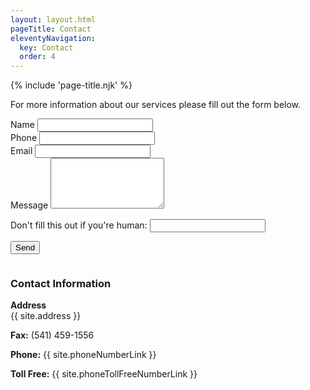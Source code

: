 ```yaml
---
layout: layout.html
pageTitle: Contact
eleventyNavigation:
  key: Contact
  order: 4
---
```

<div class="container">
  {% include 'page-title.njk' %}
  <div class="two-column two-column__50-50">
    <div class="column-first column">
      <div class="prose">
        <p>For more information about our services please fill out the form below.</p>
      </div>
      <form
        name="contact"
        netlify
        method="POST"
        netlify-honeypot="bot-field"
        data-netlify="true"
        data-netlify-honeypot="bot-field"
        data-netlify-recaptcha="true"
        action="/contact/success"
      >
        <div class="form-item form-item__name">
          <label for="name" class="form-required">Name</label>
          <input type="text" id="name" name="name" required />
        </div>
        <div class="form-item form-item__group">
          <div class="two-column two-column__50-50 two-column__align-center">
            <div class="form-item form-item__phone">
              <label for="phone">Phone</label>
              <input type="text" id="phone" name="phone" />
            </div>
            <div class="form-item form-item__email form-item__reset">
              <label for="email">Email</label>
              <input type="email" id="email" name="email" />
            </div>
          </div>
        </div>
        <div class="form-item form-item__message">
          <label for="message" class="form-required">Message</label>
          <textarea id="message" name="message" rows="5" color="60" required/></textarea>
        </div>
        <p class="form-item form-item__hidden hidden">
          <label>Don't fill this out if you're human: <input name="bot-field" /></label>
        </p>
        <div class="form-item" data-netlify-recaptcha="true"></div>
        <div class="form-item form-item__submit">
          <button type="submit" class="button">Send</button>
        </div>
      </form>
    </div>
    <div class="column-last column">
      <div class="c--callout">
        <h3>Contact Information</h3>
        <div class="prose">
          <p><strong>Address</strong><br>{{ site.address }}</p>
          <p><strong>Fax:</strong> (541) 459-1556</p>
          <p><strong>Phone:</strong> {{ site.phoneNumberLink }}</p>
          <p><strong>Toll Free:</strong> {{ site.phoneTollFreeNumberLink }}</p>
        </div>
      </div>
    </div>
  </div>
</div>
